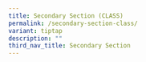 ```yaml
---
title: Secondary Section (CLASS)
permalink: /secondary-section-class/
variant: tiptap
description: ""
third_nav_title: Secondary Section
---
```

